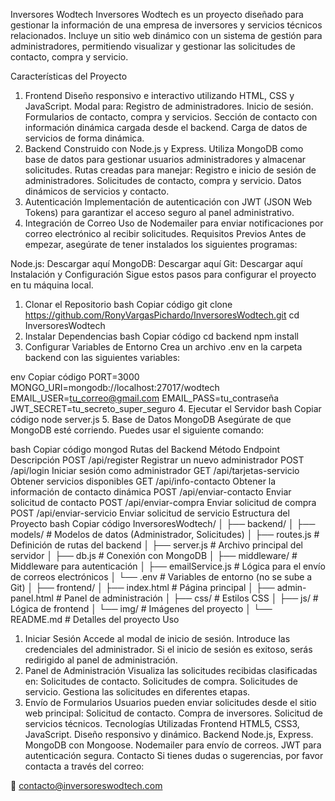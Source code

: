 Inversores Wodtech
Inversores Wodtech es un proyecto diseñado para gestionar la información de una empresa de inversores y servicios técnicos relacionados. Incluye un sitio web dinámico con un sistema de gestión para administradores, permitiendo visualizar y gestionar las solicitudes de contacto, compra y servicio.

Características del Proyecto
1. Frontend
Diseño responsivo e interactivo utilizando HTML, CSS y JavaScript.
Modal para:
Registro de administradores.
Inicio de sesión.
Formularios de contacto, compra y servicios.
Sección de contacto con información dinámica cargada desde el backend.
Carga de datos de servicios de forma dinámica.
2. Backend
Construido con Node.js y Express.
Utiliza MongoDB como base de datos para gestionar usuarios administradores y almacenar solicitudes.
Rutas creadas para manejar:
Registro e inicio de sesión de administradores.
Solicitudes de contacto, compra y servicio.
Datos dinámicos de servicios y contacto.
3. Autenticación
Implementación de autenticación con JWT (JSON Web Tokens) para garantizar el acceso seguro al panel administrativo.
4. Integración de Correo
Uso de Nodemailer para enviar notificaciones por correo electrónico al recibir solicitudes.
Requisitos Previos
Antes de empezar, asegúrate de tener instalados los siguientes programas:

Node.js: Descargar aquí
MongoDB: Descargar aquí
Git: Descargar aquí
Instalación y Configuración
Sigue estos pasos para configurar el proyecto en tu máquina local.

1. Clonar el Repositorio
bash
Copiar código
git clone https://github.com/RonyVargasPichardo/InversoresWodtech.git
cd InversoresWodtech
2. Instalar Dependencias
bash
Copiar código
cd backend
npm install
3. Configurar Variables de Entorno
Crea un archivo .env en la carpeta backend con las siguientes variables:

env
Copiar código
PORT=3000
MONGO_URI=mongodb://localhost:27017/wodtech
EMAIL_USER=tu_correo@gmail.com
EMAIL_PASS=tu_contraseña
JWT_SECRET=tu_secreto_super_seguro
4. Ejecutar el Servidor
bash
Copiar código
node server.js
5. Base de Datos MongoDB
Asegúrate de que MongoDB esté corriendo. Puedes usar el siguiente comando:

bash
Copiar código
mongod
Rutas del Backend
Método	Endpoint	Descripción
POST	/api/register	Registrar un nuevo administrador
POST	/api/login	Iniciar sesión como administrador
GET	/api/tarjetas-servicio	Obtener servicios disponibles
GET	/api/info-contacto	Obtener la información de contacto dinámica
POST	/api/enviar-contacto	Enviar solicitud de contacto
POST	/api/enviar-compra	Enviar solicitud de compra
POST	/api/enviar-servicio	Enviar solicitud de servicio
Estructura del Proyecto
bash
Copiar código
InversoresWodtech/
│
├── backend/
│   ├── models/               # Modelos de datos (Administrador, Solicitudes)
│   ├── routes.js             # Definición de rutas del backend
│   ├── server.js             # Archivo principal del servidor
│   ├── db.js                 # Conexión con MongoDB
│   ├── middleware/           # Middleware para autenticación
│   ├── emailService.js       # Lógica para el envío de correos electrónicos
│   └── .env                  # Variables de entorno (no se sube a Git)
│
├── frontend/
│   ├── index.html            # Página principal
│   ├── admin-panel.html      # Panel de administración
│   ├── css/                  # Estilos CSS
│   ├── js/                   # Lógica de frontend
│   └── img/                  # Imágenes del proyecto
│
└── README.md                 # Detalles del proyecto
Uso
1. Iniciar Sesión
Accede al modal de inicio de sesión.
Introduce las credenciales del administrador.
Si el inicio de sesión es exitoso, serás redirigido al panel de administración.
2. Panel de Administración
Visualiza las solicitudes recibidas clasificadas en:
Solicitudes de contacto.
Solicitudes de compra.
Solicitudes de servicio.
Gestiona las solicitudes en diferentes etapas.
3. Envío de Formularios
Usuarios pueden enviar solicitudes desde el sitio web principal:
Solicitud de contacto.
Compra de inversores.
Solicitud de servicios técnicos.
Tecnologías Utilizadas
Frontend
HTML5, CSS3, JavaScript.
Diseño responsivo y dinámico.
Backend
Node.js, Express.
MongoDB con Mongoose.
Nodemailer para envío de correos.
JWT para autenticación segura.
Contacto
Si tienes dudas o sugerencias, por favor contacta a través del correo:

📧 contacto@inversoreswodtech.com